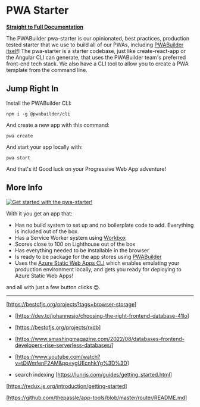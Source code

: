 # PWA Starter

[**Straight to Full Documentation**](https://docs.pwabuilder.com/#/starter/quick-start)

The PWABuilder pwa-starter is our opinionated, best practices, production tested starter that we use to build all of our PWAs, including [PWABuilder itself](https://blog.pwabuilder.com/posts/introducing-the-brand-new-pwa-builder/)! The pwa-starter is a starter codebase, just like create-react-app or the Angular CLI can generate, that uses the PWABuilder team&#39;s preferred front-end tech stack. We also have a CLI tool to allow you to create a PWA template from the command line.

## Jump Right In

Install the PWABuilder CLI:

`npm i -g @pwabuilder/cli`

And create a new app with this command:

`pwa create`

And start your app locally with:

`pwa start`

And that's it! Good luck on your Progressive Web App adventure!

## More Info

[![Get started with the pwa-starter!](https://img.youtube.com/vi/u3pWKpmic_k/0.jpg)](https://www.youtube.com/watch?v=u3pWKpmic_k)

With it you get an app that:

- Has no build system to set up and no boilerplate code to add. Everything is included out of the box.
- Has a Service Worker system using [Workbox](https://developers.google.com/web/tools/workbox/)
- Scores close to 100 on Lighthouse out of the box
- Has everything needed to be installable in the browser
- Is ready to be package for the app stores using [PWABuilder](https://www.pwabuilder.com)
- Uses the [Azure Static Web Apps CLI](https://azure.github.io/static-web-apps-cli) which enables emulating your production environment locally, and gets you ready for deploying to Azure Static Web Apps!

and all with just a few button clicks 😊.

---

[<https://bestofjs.org/projects?tags=browser-storage>]

- [<https://dev.to/johannesjo/choosing-the-right-frontend-database-41lo>]
- [<https://bestofjs.org/projects/rxdb>]
- [<https://www.smashingmagazine.com/2022/08/databases-frontend-developers-rise-serverless-databases/>]

- [<https://www.youtube.com/watch?v=tDWmfenF2AM&pp=ygUEcnhkYg%3D%3D>]

- search indexing [<https://lunrjs.com/guides/getting_started.html>]

[<https://redux.js.org/introduction/getting-started>]

[<https://github.com/thepassle/app-tools/blob/master/router/README.md>]
